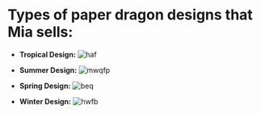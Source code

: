 # Types of paper dragon designs that Mia sells:

- **Tropical Design:**
![haf](https://take-me-to.space/fw8mZoD5.jpg)

- **Summer Design:**
![mwqfp](https://take-me-to.space/AUdIEBz7.jpg)

- **Spring Design:**
![beq](https://take-me-to.space/C7DcwSis.jpg)

- **Winter Design:**
![hwfb](https://take-me-to.space/TfqNt2Ew.jpg)





